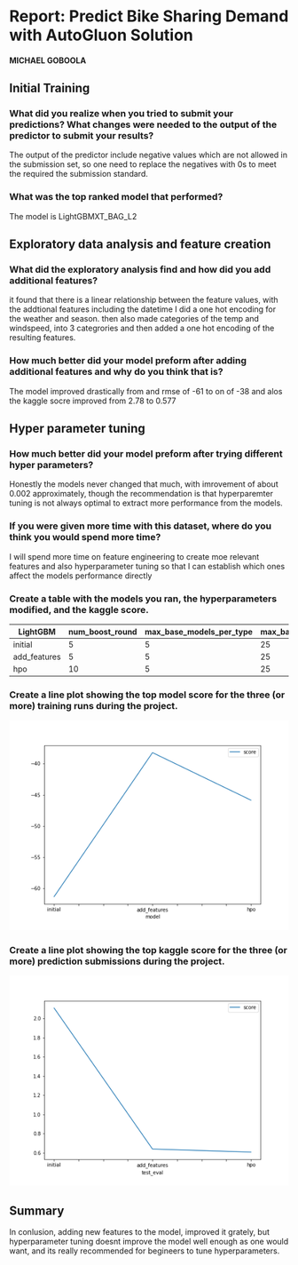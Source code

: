 # Report: Predict Bike Sharing Demand with AutoGluon Solution
#### MICHAEL GOBOOLA

## Initial Training
### What did you realize when you tried to submit your predictions? What changes were needed to the output of the predictor to submit your results?
The output of the predictor include negative values which are not allowed in the submission set, so one need to replace the negatives with 0s to meet the required 
the submission standard.

### What was the top ranked model that performed?
The model is LightGBMXT_BAG_L2

## Exploratory data analysis and feature creation
### What did the exploratory analysis find and how did you add additional features?
it found that there is a linear relationship between the feature values, with the addtional features including the datetime I did a one hot encoding for the weather and season.
then also made categories of the temp and windspeed, into 3 categrories and then added a one hot encoding of the resulting features.

### How much better did your model preform after adding additional features and why do you think that is?
The model improved drastically from and rmse of -61 to on of -38 and alos the kaggle socre improved from 2.78 to 0.577

## Hyper parameter tuning
### How much better did your model preform after trying different hyper parameters?
Honestly the models never changed that much, with imrovement of about 0.002 approximately, 
though the recommendation is that hyperparemter tuning is not always optimal to extract more performance from the models.

### If you were given more time with this dataset, where do you think you would spend more time?
I will spend more time on feature engineering to create moe relevant features and also hyperparameter tuning so that I can establish which ones affect the models performance directly 

### Create a table with the models you ran, the hyperparameters modified, and the kaggle score.
|LightGBM|num_boost_round|max_base_models_per_type|max_base_models|score|
|--|--|--|--|--|
|initial|5|5|25|2.10797|
|add_features|5|5|25|0.6398|
|hpo|10|5|25|0.6085|

### Create a line plot showing the top model score for the three (or more) training runs during the project.

![model_train_score.png](img/model_train_score.png)

### Create a line plot showing the top kaggle score for the three (or more) prediction submissions during the project.

![model_test_score.png](img/model_test_score.png)

## Summary
In conlusion, adding new features to the model, improved it grately, but hyperparameter tuning doesnt improve the model well enough as one would want, and its really recommended for begineers 
to tune hyperparameters.